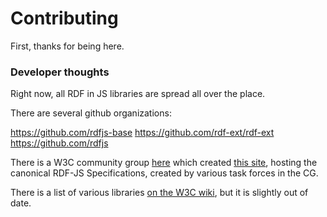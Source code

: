 # Contributing

First, thanks for being here.

### Developer thoughts

Right now, all RDF in JS libraries are spread all over the place.

There are several github organizations:

https://github.com/rdfjs-base
https://github.com/rdf-ext/rdf-ext
https://github.com/rdfjs

There is a W3C community group [here](https://www.w3.org/community/rdfjs/) which created [this site](https://rdf.js.org/), hosting the canonical RDF-JS Specifications, created by various task forces in the CG.

There is a list of various libraries [on the W3C wiki](https://www.w3.org/community/rdfjs/wiki/Comparison_of_RDFJS_libraries), but it is slightly out of date. 

